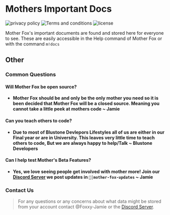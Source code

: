 # Mothers Important Docs
![privacy policy](https://img.shields.io/badge/Privacy_Policy-red)
![Terms and conditions](https://img.shields.io/badge/Terms_and_Conditions-blue)
![license](https://img.shields.io/badge/License-yellow)

Mother Fox's important documents are found and stored here for everyone to see. These are easily accessible in the Help command of Mother Fox or with the command `m!docs`

## Other
### Common Questions
#### Will Mother Fox be open source?
* **Mother Fox should be and only be the only mother you need so it is been decided that Mother Fox will be a closed source. Meaning you cannot take a little peek at mothers code ~ Jamie**

#### Can you teach others to code?
* **Due to most of Blustone Devlepors Lifestyles all of us are either in our Final year or are in University. This leaves very little time to teach others to code, But we are always happy to help/Talk ~ Blustone Developers**

#### Can I help test Mother's Beta Features?
* **Yes, we love seeing people get involved with mother more! Join our [Discord Server](https://discord.gg/Cv47ehMhWW) we post updates in   `🦊│mother-fox-updates` ~ Jamie**

### Contact Us
> For any questions or any concerns about what data might be stored from your account contact @Foxxy-Jamie or the [Discord Server](https://discord.gg/Cv47ehMhWW).

